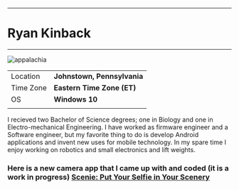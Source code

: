 ***
# **Ryan Kinback**
--------------
![appalachia](https://images.fineartamerica.com/images/artworkimages/mediumlarge/1/blue-ridge-southern-appalachian-mountain-light-show-mark-vandyke.jpg)


|           |                            |
| --------- | -----------                |
| Location  | **Johnstown, Pennsylvania**           |
| Time Zone | **Eastern Time Zone (ET)** |
| OS        | **Windows 10**             |
|           |                            |


I recieved two Bachelor of Science degrees; one in Biology and one in
Electro-mechanical Engineering. I have worked as firmware engineer and a 
Software engineer, but my favorite thing to do is develop Android applications
and invent new uses for mobile technology. In my spare time I enjoy working on 
robotics and small electronics and lift weights. 

### **Here is a new camera app that I came up with and coded (it is a work in progress)**  [Scenie: Put Your Selfie in Your Scenery](https://play.google.com/store/apps/details?id=com.scenieapp.appalachia.scenie)
